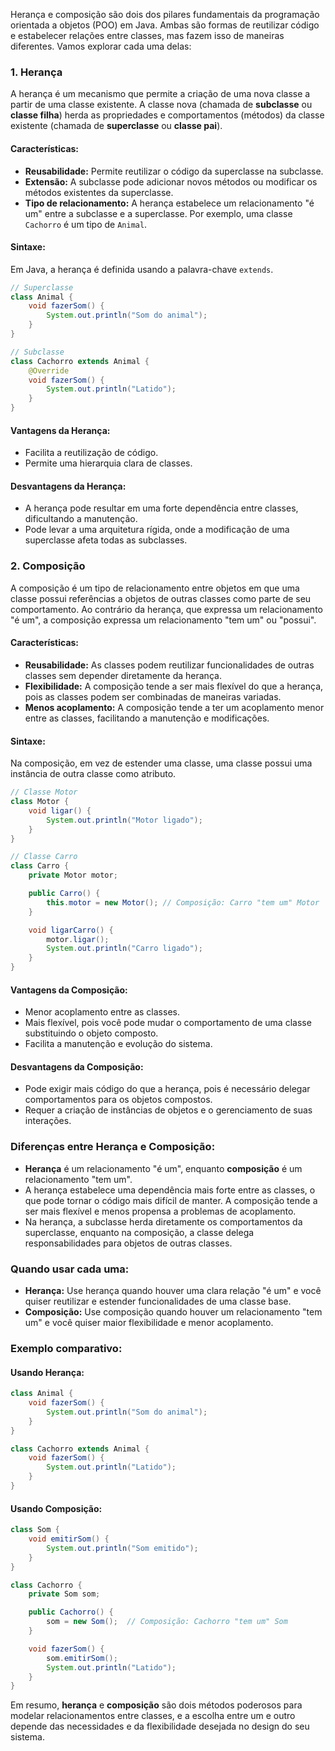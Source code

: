 ﻿Herança e composição são dois dos pilares fundamentais da programação orientada a objetos (POO) em Java. Ambas são formas de reutilizar código e estabelecer relações entre classes, mas fazem isso de maneiras diferentes. Vamos explorar cada uma delas:

### 1. **Herança**

A herança é um mecanismo que permite a criação de uma nova classe a partir de uma classe existente. A classe nova (chamada de **subclasse** ou **classe filha**) herda as propriedades e comportamentos (métodos) da classe existente (chamada de **superclasse** ou **classe pai**).

#### Características:

-   **Reusabilidade:** Permite reutilizar o código da superclasse na subclasse.
-   **Extensão:** A subclasse pode adicionar novos métodos ou modificar os métodos existentes da superclasse.
-   **Tipo de relacionamento:** A herança estabelece um relacionamento "é um" entre a subclasse e a superclasse. Por exemplo, uma classe `Cachorro` é um tipo de `Animal`.

#### Sintaxe:

Em Java, a herança é definida usando a palavra-chave `extends`.

```java
// Superclasse
class Animal {
    void fazerSom() {
        System.out.println("Som do animal");
    }
}

// Subclasse
class Cachorro extends Animal {
    @Override
    void fazerSom() {
        System.out.println("Latido");
    }
}

```

#### Vantagens da Herança:

-   Facilita a reutilização de código.
-   Permite uma hierarquia clara de classes.

#### Desvantagens da Herança:

-   A herança pode resultar em uma forte dependência entre classes, dificultando a manutenção.
-   Pode levar a uma arquitetura rígida, onde a modificação de uma superclasse afeta todas as subclasses.

### 2. **Composição**

A composição é um tipo de relacionamento entre objetos em que uma classe possui referências a objetos de outras classes como parte de seu comportamento. Ao contrário da herança, que expressa um relacionamento "é um", a composição expressa um relacionamento "tem um" ou "possui".

#### Características:

-   **Reusabilidade:** As classes podem reutilizar funcionalidades de outras classes sem depender diretamente da herança.
-   **Flexibilidade:** A composição tende a ser mais flexível do que a herança, pois as classes podem ser combinadas de maneiras variadas.
-   **Menos acoplamento:** A composição tende a ter um acoplamento menor entre as classes, facilitando a manutenção e modificações.

#### Sintaxe:

Na composição, em vez de estender uma classe, uma classe possui uma instância de outra classe como atributo.

```java
// Classe Motor
class Motor {
    void ligar() {
        System.out.println("Motor ligado");
    }
}

// Classe Carro
class Carro {
    private Motor motor;

    public Carro() {
        this.motor = new Motor(); // Composição: Carro "tem um" Motor
    }

    void ligarCarro() {
        motor.ligar();
        System.out.println("Carro ligado");
    }
}

```

#### Vantagens da Composição:

-   Menor acoplamento entre as classes.
-   Mais flexível, pois você pode mudar o comportamento de uma classe substituindo o objeto composto.
-   Facilita a manutenção e evolução do sistema.

#### Desvantagens da Composição:

-   Pode exigir mais código do que a herança, pois é necessário delegar comportamentos para os objetos compostos.
-   Requer a criação de instâncias de objetos e o gerenciamento de suas interações.

### **Diferenças entre Herança e Composição:**

-   **Herança** é um relacionamento "é um", enquanto **composição** é um relacionamento "tem um".
-   A herança estabelece uma dependência mais forte entre as classes, o que pode tornar o código mais difícil de manter. A composição tende a ser mais flexível e menos propensa a problemas de acoplamento.
-   Na herança, a subclasse herda diretamente os comportamentos da superclasse, enquanto na composição, a classe delega responsabilidades para objetos de outras classes.

### **Quando usar cada uma:**

-   **Herança:** Use herança quando houver uma clara relação "é um" e você quiser reutilizar e estender funcionalidades de uma classe base.
-   **Composição:** Use composição quando houver um relacionamento "tem um" e você quiser maior flexibilidade e menor acoplamento.

### Exemplo comparativo:

#### Usando Herança:

```java
class Animal {
    void fazerSom() {
        System.out.println("Som do animal");
    }
}

class Cachorro extends Animal {
    void fazerSom() {
        System.out.println("Latido");
    }
}

```

#### Usando Composição:

```java
class Som {
    void emitirSom() {
        System.out.println("Som emitido");
    }
}

class Cachorro {
    private Som som;

    public Cachorro() {
        som = new Som();  // Composição: Cachorro "tem um" Som
    }

    void fazerSom() {
        som.emitirSom();
        System.out.println("Latido");
    }
}

```

Em resumo, **herança** e **composição** são dois métodos poderosos para modelar relacionamentos entre classes, e a escolha entre um e outro depende das necessidades e da flexibilidade desejada no design do seu sistema.
